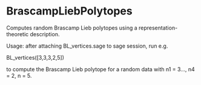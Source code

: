 # BrascampLiebPolytopes

Computes random Brascamp Lieb polytopes using a representation-theoretic description. 

Usage: after attaching BL_vertices.sage to sage session, run e.g. 

BL_vertices([3,3,3,2,5])

to compute the Brascamp Lieb polytope for a random data with n1 = 3..., n4 = 2, n = 5.
